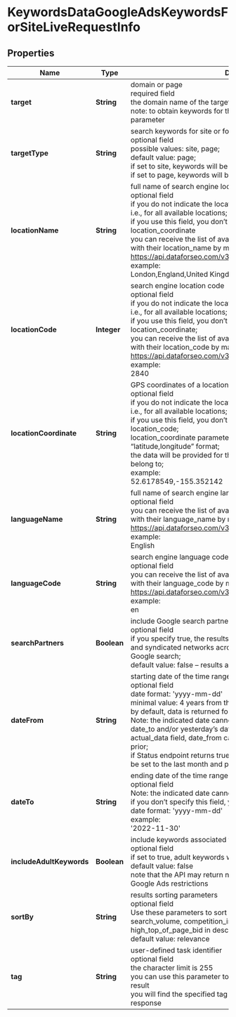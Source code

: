 # KeywordsDataGoogleAdsKeywordsForSiteLiveRequestInfo


## Properties

| Name | Type | Description | Notes |
|------------ | ------------- | ------------- | -------------|
**target** | **String** | domain or page<br>required field<br>the domain name of the target website or the url of the target page;<br>note: to obtain keywords for the target website, use the target_type parameter |[optional]|
**targetType** | **String** | search keywords for site or for url<br>optional field<br>possible values: site, page;<br>default value: page;<br>if set to site, keywords will be provided for the entire site;<br>if set to page, keywords will be provided for the specified webpage |[optional]|
**locationName** | **String** | full name of search engine location<br>optional field<br>if you do not indicate the location, you will receive worldwide results, i.e., for all available locations;<br>if you use this field, you don’t need to specify location_code or location_coordinate<br>you can receive the list of available locations of the search engine with their location_name by making a separate request to https://api.dataforseo.com/v3/keywords_data/google_ads/locations<br>example:<br>London,England,United Kingdom |[optional]|
**locationCode** | **Integer** | search engine location code<br>optional field<br>if you do not indicate the location, you will receive worldwide results, i.e., for all available locations;<br>if you use this field, you don’t need to specify location_name or location_coordinate;<br>you can receive the list of available locations of the search engines with their location_code by making a separate request to https://api.dataforseo.com/v3/keywords_data/google_ads/locations<br>example:<br>2840 |[optional]|
**locationCoordinate** | **String** | GPS coordinates of a location<br>optional field<br>if you do not indicate the location, you will receive worldwide results, i.e., for all available locations;<br>if you use this field, you don’t need to specify location_name or location_code;<br>location_coordinate parameter should be specified in the “latitude,longitude” format;<br>the data will be provided for the country the specified coordinates belong to;<br>example:<br>52.6178549,-155.352142 |[optional]|
**languageName** | **String** | full name of search engine language<br>optional field<br>you can receive the list of available languages of the search engine with their language_name by making a separate request to https://api.dataforseo.com/v3/keywords_data/google_ads/languages<br>example:<br>English |[optional]|
**languageCode** | **String** | search engine language code<br>optional field<br>you can receive the list of available languages of the search engine with their language_code by making a separate request to https://api.dataforseo.com/v3/keywords_data/google_ads/languages<br>example:<br>en |[optional]|
**searchPartners** | **Boolean** | include Google search partners<br>optional field<br>if you specify true, the results will be delivered for owned, operated, and syndicated networks across Google and partner sites that host Google search;<br>default value: false – results are returned for Google search sites |[optional]|
**dateFrom** | **String** | starting date of the time range<br>optional field<br>date format: 'yyyy-mm-dd'<br>minimal value: 4 years from the current date<br>by default, data is returned for the past 12 months;<br>Note: the indicated date cannot be greater than that specified in date_to and/or yesterday’s date;if Status endpoint returns false in the actual_data field, date_from can be set to the month before last and prior;<br>if Status endpoint returns true in the actual_data field, date_from can be set to the last month and prior |[optional]|
**dateTo** | **String** | ending date of the time range<br>optional field<br>Note: the indicated date cannot be greater than yesterday’s date;<br>if you don’t specify this field, yesterday’s date will be used by default<br>date format: 'yyyy-mm-dd'<br>example:<br>'2022-11-30' |[optional]|
**includeAdultKeywords** | **Boolean** | include keywords associated with adult content<br>optional field<br>if set to true, adult keywords will be included in the response<br>default value: false<br>note that the API may return no data for such keywords due to Google Ads restrictions |[optional]|
**sortBy** | **String** | results sorting parameters<br>optional field<br>Use these parameters to sort the results by relevance, search_volume, competition_index, low_top_of_page_bid, or high_top_of_page_bid in descending order<br>default value: relevance |[optional]|
**tag** | **String** | user-defined task identifier<br>optional field<br>the character limit is 255<br>you can use this parameter to identify the task and match it with the result<br>you will find the specified tag value in the data object of the response |[optional]|